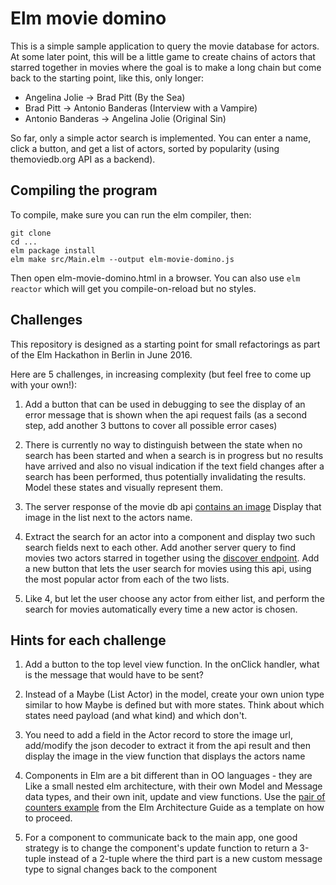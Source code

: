 Elm movie domino
================

This is a simple sample application to query the movie database for actors.
At some later point, this will be a little game to create chains of actors that
starred together in movies where the goal is to make a long chain but come back
to the starting point, like this, only longer:

* Angelina Jolie -> Brad Pitt (By the Sea)
* Brad Pitt -> Antonio Banderas (Interview with a Vampire)
* Antonio Banderas -> Angelina Jolie (Original Sin)

So far, only a simple actor search is implemented. You can enter a name, click
a button, and get a list of actors, sorted by popularity (using themoviedb.org
API as a backend).

Compiling the program
---------------------

To compile, make sure you can run the elm compiler, then:
```
git clone
cd ...
elm package install
elm make src/Main.elm --output elm-movie-domino.js
```

Then open elm-movie-domino.html in a browser. You can also use `elm reactor` which
will get you compile-on-reload but no styles.

Challenges
----------

This repository is designed as a starting point for small refactorings as part
of the Elm Hackathon in Berlin in June 2016.

Here are 5 challenges, in increasing complexity (but feel free to come up with
your own!):

1. Add a button that can be used in debugging to see the display of an error
message that is shown when the api request fails (as a second step, add another
3 buttons to cover all possible error cases)

2. There is currently no way to distinguish between the state when no search has
been started and when a search is in progress but no results have arrived and also
no visual indication if the text field changes after a search has been performed,
thus potentially invalidating the results. Model these states and visually represent
them.

3. The server response of the movie db api [contains an image](http://docs.themoviedb.apiary.io/#reference/search/searchperson/get)
Display that image in the list next to the actors name.

4. Extract the search for an actor into a component and display two such search fields
next to each other. Add another server query to find movies two actors starred
in together using the [discover endpoint](http://docs.themoviedb.apiary.io/#reference/discover/discovermovie/get).
Add a new button that lets the user search for movies using this api, using the
most popular actor from each of the two lists.

5. Like 4, but let the user choose any actor from either list, and perform the
search for movies automatically every time a new actor is chosen.

Hints for each challenge
------------------------

1. Add a button to the top level view function. In the onClick handler, what is
the message that would have to be sent?

2. Instead of a Maybe (List Actor) in the model, create your own union type
similar to how Maybe is defined but with more states. Think about which states
need payload (and what kind) and which don't.

3. You need to add a field in the Actor record to store the image url, add/modify
the json decoder to extract it from the api result and then display the image
in the view function that displays the actors name

4. Components in Elm are a bit different than in OO languages - they are Like
a small nested elm architecture, with their own Model and Message data types, and
their own init, update and view functions. Use the [pair of counters example](http://guide.elm-lang.org/architecture/modularity/counter_pair.html) from
the Elm Architecture Guide as a template on how to proceed.

5. For a component to communicate back to the main app, one good strategy is to
change the component's update function to return a 3-tuple instead of a 2-tuple
where the third part is a new custom message type to signal changes back to the
component
